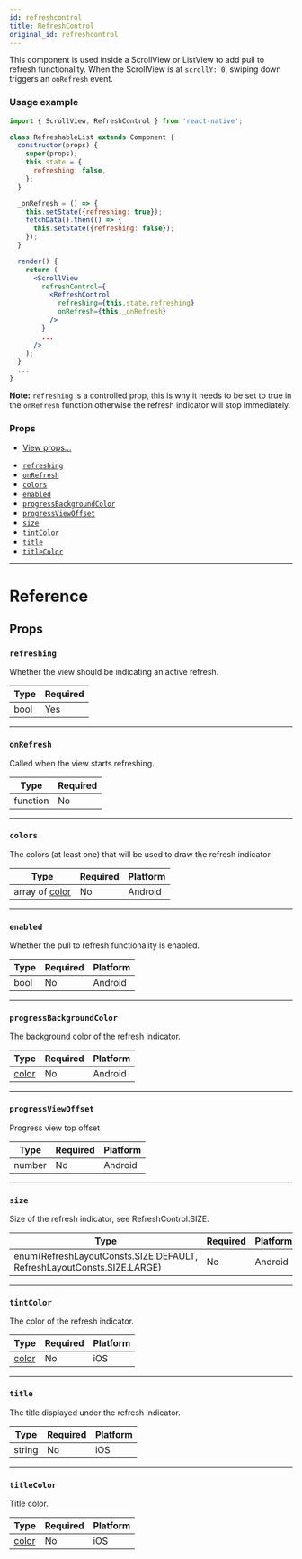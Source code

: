 ```yaml
---
id: refreshcontrol
title: RefreshControl
original_id: refreshcontrol
---
```


This component is used inside a ScrollView or ListView to add pull to refresh functionality. When the ScrollView is at `scrollY: 0`, swiping down triggers an `onRefresh` event.

### Usage example

```jsx
import { ScrollView, RefreshControl } from 'react-native';

class RefreshableList extends Component {
  constructor(props) {
    super(props);
    this.state = {
      refreshing: false,
    };
  }

  _onRefresh = () => {
    this.setState({refreshing: true});
    fetchData().then(() => {
      this.setState({refreshing: false});
    });
  }

  render() {
    return (
      <ScrollView
        refreshControl={
          <RefreshControl
            refreshing={this.state.refreshing}
            onRefresh={this._onRefresh}
          />
        }
        ...
      />
    );
  }
  ...
}
```

**Note:** `refreshing` is a controlled prop, this is why it needs to be set to true in the `onRefresh` function otherwise the refresh indicator will stop immediately.

### Props

- [View props...](view.md#props)

* [`refreshing`](refreshcontrol.md#refreshing)
* [`onRefresh`](refreshcontrol.md#onrefresh)
* [`colors`](refreshcontrol.md#colors)
* [`enabled`](refreshcontrol.md#enabled)
* [`progressBackgroundColor`](refreshcontrol.md#progressbackgroundcolor)
* [`progressViewOffset`](refreshcontrol.md#progressviewoffset)
* [`size`](refreshcontrol.md#size)
* [`tintColor`](refreshcontrol.md#tintcolor)
* [`title`](refreshcontrol.md#title)
* [`titleColor`](refreshcontrol.md#titlecolor)

---

# Reference

## Props

### `refreshing`

Whether the view should be indicating an active refresh.

| Type | Required |
| ---- | -------- |
| bool | Yes      |

---

### `onRefresh`

Called when the view starts refreshing.

| Type     | Required |
| -------- | -------- |
| function | No       |

---

### `colors`

The colors (at least one) that will be used to draw the refresh indicator.

| Type                        | Required | Platform |
| --------------------------- | -------- | -------- |
| array of [color](colors.md) | No       | Android  |

---

### `enabled`

Whether the pull to refresh functionality is enabled.

| Type | Required | Platform |
| ---- | -------- | -------- |
| bool | No       | Android  |

---

### `progressBackgroundColor`

The background color of the refresh indicator.

| Type               | Required | Platform |
| ------------------ | -------- | -------- |
| [color](colors.md) | No       | Android  |

---

### `progressViewOffset`

Progress view top offset

| Type   | Required | Platform |
| ------ | -------- | -------- |
| number | No       | Android  |

---

### `size`

Size of the refresh indicator, see RefreshControl.SIZE.

| Type                                                                   | Required | Platform |
| ---------------------------------------------------------------------- | -------- | -------- |
| enum(RefreshLayoutConsts.SIZE.DEFAULT, RefreshLayoutConsts.SIZE.LARGE) | No       | Android  |

---

### `tintColor`

The color of the refresh indicator.

| Type               | Required | Platform |
| ------------------ | -------- | -------- |
| [color](colors.md) | No       | iOS      |

---

### `title`

The title displayed under the refresh indicator.

| Type   | Required | Platform |
| ------ | -------- | -------- |
| string | No       | iOS      |

---

### `titleColor`

Title color.

| Type               | Required | Platform |
| ------------------ | -------- | -------- |
| [color](colors.md) | No       | iOS      |

